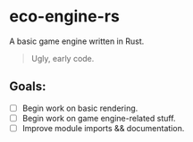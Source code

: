 # eco-engine-rs

A basic game engine written in Rust.

>Ugly, early code.

## Goals:
- [ ] Begin work on basic rendering.
- [ ] Begin work on game engine-related stuff.
- [ ] Improve module imports && documentation.
